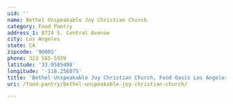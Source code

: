 ```yaml
---
uid: ''
name: Bethel Unspeakable Joy Christian Church
category: Food Pantry
address_1: 8724 S. Central Avenue
city: Los Angeles
state: CA
zipcode: '90002'
phone: 323 585-5939
latitude: '33.9585498'
longitude: '-118.256075'
title: 'Bethel Unspeakable Joy Christian Church, Food Oasis Los Angeles'
uri: /food-pantry/bethel-unspeakable-joy-christian-church/

---
```

